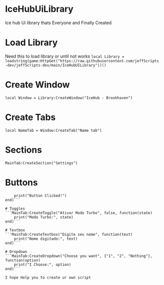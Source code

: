 # IceHubUiLibrary
Ice hub Ui library thats Everyone and Finally Created

# Load Library
Need this to load library or until not works 
```local Library = loadstring(game:HttpGet("https://raw.githubusercontent.com/jeffScripts-dev/jeffScripts-dev/main/IceHubUILibrary"))()```

# Create Window
```local Window = Library:CreateWindow("IceHub - Brookhaven")```

# Create Tabs
```local NameTab = Window:CreateTab("Name tab")```

# Sections
```MainTab:CreateSection("Settings")```

# Buttons
```MainTab:CreateButton("Print", function()
    print("Button Clicked!")
end)```

# Toggles
```MainTab:CreateToggle("Ativar Modo Turbo", false, function(state)
    print("Modo Turbo:", state)
end)```

# Textbox
``'MainTab:CreateTextbox("Digite seu nome", function(text)
    print("Nome digitado:", text)
end)```

# Dropdown
```MainTab:CreateDropdown("Choose you want", {"1", "2", "Nothing"}, function(option)
    print("I Choose:", option)
end)```

I hope Help you to create ur own script
